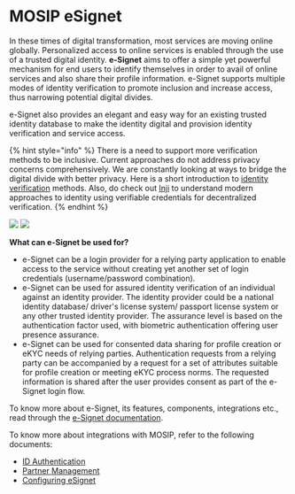 # MOSIP eSignet

In these times of digital transformation, most services are moving online globally. Personalized access to online services is enabled through the use of a trusted digital identity. **e-Signet** aims to offer a simple yet powerful mechanism for end users to identify themselves in order to avail of online services and also share their profile information. e-Signet supports multiple modes of identity verification to promote inclusion and increase access, thus narrowing potential digital divides.

e-Signet also provides an elegant and easy way for an existing trusted identity database to make the identity digital and provision identity verification and service access.

{% hint style="info" %}
There is a need to support more verification methods to be inclusive. Current approaches do not address privacy concerns comprehensively. We are constantly looking at ways to bridge the digital divide with better privacy. Here is a short introduction to [identity verification](identity-verification.md) methods. Also, do check out [Inji](https://app.gitbook.com/o/-M1FyzBr-VmticWYm8QI/s/aY8BQ4hdzhSchZV814Ev/) to understand modern approaches to identity using verifiable credentials for decentralized verification.
{% endhint %}

![](\_images/e-signet-qr.jpg) ![](\_images/e-signet-bio.jpg)

**What can e-Signet be used for?**

* e-Signet can be a login provider for a relying party application to enable access to the service without creating yet another set of login credentials (username/password combination).
* e-Signet can be used for assured identity verification of an individual against an identity provider. The identity provider could be a national identity database/ driver's license system/ passport license system or any other trusted identity provider. The assurance level is based on the authentication factor used, with biometric authentication offering user presence assurance.
* e-Signet can be used for consented data sharing for profile creation or eKYC needs of relying parties. Authentication requests from a relying party can be accompanied by a request for a set of attributes suitable for profile creation or meeting eKYC process norms. The requested information is shared after the user provides consent as part of the e-Signet login flow.

To know more about e-Signet, its features, components, integrations etc., read through the [e-Signet documentation](https://docs.esignet.io/).

To know more about integrations with MOSIP, refer to the following documents:

* [ID Authentication](https://docs.mosip.io/1.2.0/integrations/e-signet/ida)
* [Partner Management](https://docs.mosip.io/1.2.0/integrations/e-signet/partner-management)
* [Configuring eSignet](https://docs.mosip.io/1.2.0/integrations/e-signet/configuring-esignet)
